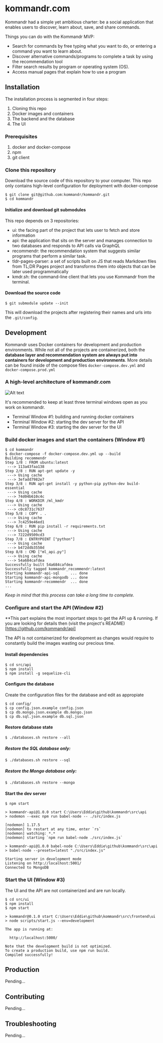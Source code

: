 # kommandr.com

Kommandr had a simple yet ambitious charter: be a social application that enables users to discover, learn about, save, and share commands.

Things you can do with the Kommandr MVP:

- Search for commands by free typing what you want to do, or entering a command you want to learn about.
- Discover alternative commands/programs to complete a task by using the recommendation tool
- Filter search results by program or operating system (OS).
- Access manual pages that explain how to use a program

## Installation
The installation process is segmented in four steps:
 1. Cloning this repo
 2. Docker images and containers
 3. The backend and the database
 4. The UI

### Prerequisites
1. docker and docker-compose
2. npm
3. git client

### Clone this repository
Download the source code of this repository to your computer. This repo only contains high-level configuration for deployment with docker-compose
```
$ git clone git@github.com:kommandr/kommandr.git
$ cd kommandr
```

#### Initialize and download git submodules
This repo depends on 3 repositories:
- ui: the facing part of the project that lets user to fetch and store information
- api: the  application that sits on the server and manages connection to two databases and responds to API calls via GraphQL
- recommendr: the recommendation system that suggests similar programs that perform a similar task.
- tldr-pages-parser: a set of scripts built on JS that reads Markdown files from TL;DR Pages project and transforms them into objects that can be later used programmatically
- kmdr.sh: the command-line client that lets you use Kommandr from the terminal.

#### Download the source code
```
$ git submodule update --init
```
This will download the projects after registering their names and urls into the `.git/config`. 


## Development

Kommandr uses Docker containers for development and production environments. While not all of the projects are containerized, both the **database layer and recommendation system are always put into containers for development and production environments**. More details can be found inside of the compose files `docker-compose.dev.yml` and `docker-compose.prod.yml`

### A high-level architecture of kommandr.com

![Alt text](kommandr-architecture-diagram.png?raw=true "High-level architecture")

It's recommended to keep at least three terminal windows open as you work on kommandr.
- Terminal Window #1: building and running docker containers
- Terminal Window #2: starting the dev server for the API
- Terminal Window #3: starting the dev server for the UI


### Build docker images and start the containers (Window #1)
```
$ cd kommandr
$ docker-compose -f docker-compose.dev.yml up --build
Building recommendr
Step 1/8 : FROM ubuntu:latest
 ---> 113a43faa138
Step 2/8 : RUN apt-get update -y
 ---> Using cache
 ---> 3efadd7982e7
Step 3/8 : RUN apt-get install -y python-pip python-dev build-essential
 ---> Using cache
 ---> 74d04b610c4c
Step 4/8 : WORKDIR /ml_kmdr
 ---> Using cache
 ---> c0c8731c7637
Step 5/8 : COPY . .
 ---> Using cache
 ---> 7c4259e46ed1
Step 6/8 : RUN pip install -r requirements.txt
 ---> Using cache
 ---> 7222d9509cd3
Step 7/8 : ENTRYPOINT ["python"]
 ---> Using cache
 ---> b472ddb3550d
Step 8/8 : CMD ["ml_api.py"]
 ---> Using cache
 ---> 54a684cafdea
Successfully built 54a684cafdea
Successfully tagged kommandr_recommendr:latest
Starting kommandr-api-sql     ... done
Starting kommandr-api-mongodb ... done
Starting kommandr-recommendr  ... done
...
```
*Keep in mind that this process can take a long time to complete.*

### Configure and start the API (Window #2)
**This part explains the most important steps to get the API up & running. If you are looking for details then (visit the project's README)[https://github.com/kommandr/api]

The API is not containerized for development as changes would require to constantly build the images wasting our precious time.

#### Install dependencies
```
$ cd src/api
$ npm install
$ npm install -g sequelize-cli
```
#### Configure the database
Create the configuration files for the database and edit as appropiate
```
$ cd config/
$ cp config.json.example config.json
$ cp db.mongo.json.example db.mongo.json
$ cp db.sql.json.example db.sql.json
```

#### Restore database state
```
$ ./databases.sh restore --all
```
##### Restore the SQL database only:
```
$ ./databases.sh restore --sql
```
##### Restore the Mongo database only:
```
$ ./databases.sh restore --mongo
```
#### Start the dev server
```
$ npm start

> kommandr-api@1.0.0 start C:\Users\Eddie\github\kommandr\src\api
> nodemon --exec npm run babel-node -- ./src/index.js

[nodemon] 1.17.5
[nodemon] to restart at any time, enter `rs`
[nodemon] watching: *.*
[nodemon] starting `npm run babel-node ./src/index.js`

> kommandr-api@1.0.0 babel-node C:\Users\Eddie\github\kommandr\src\api
> babel-node --presets=latest "./src/index.js"

Starting server in development mode
Listening on http://localhost:5001/
Connected to MongoDB
```


### Start the UI (Window #3)
The UI and the API are not containerized and are run locally.

```
$ cd src/ui
$ npm install
$ npm start

> kommandr@0.1.0 start C:\Users\Eddie\github\kommandr\src\frontend\ui
> node scripts/start.js --env=development

The app is running at:

  http://localhost:5000/

Note that the development build is not optimized.
To create a production build, use npm run build.
Compiled successfully!
```


## Production
Pending...

## Contributing
Pending...

## Troubleshooting
Pending...
